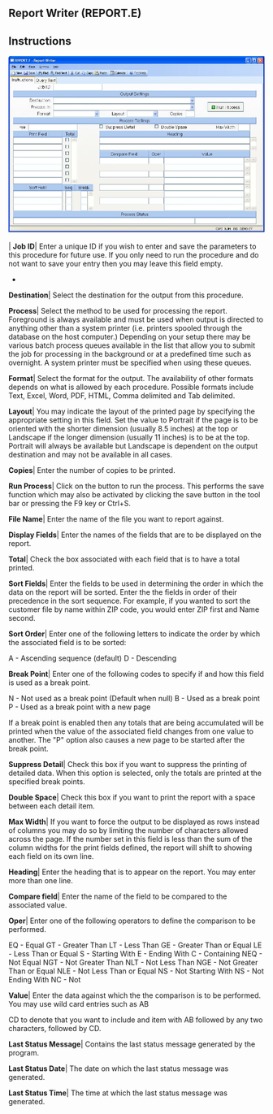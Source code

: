 ## Report Writer (REPORT.E)
<PageHeader />

## Instructions

![](./REPORT-E-1.jpg)

| **Job ID**|  Enter a unique ID if you wish to enter and save the parameters
to this procedure for future use. If you only need to run the procedure and do
not want to save your entry then you may leave this field empty.

-  
**Destination**|  Select the destination for the output from this procedure.

**Process**|  Select the method to be used for processing the report.
Foreground is always available and must be used when output is directed to
anything other than a system printer (i.e. printers spooled through the
database on the host computer.) Depending on your setup there may be various
batch process queues available in the list that allow you to submit the job
for processing in the background or at a predefined time such as overnight. A
system printer must be specified when using these queues.

**Format**|  Select the format for the output. The availability of other
formats depends on what is allowed by each procedure. Possible formats include
Text, Excel, Word, PDF, HTML, Comma delimited and Tab delimited.

**Layout**|  You may indicate the layout of the printed page by specifying the
appropriate setting in this field. Set the value to Portrait if the page is to
be oriented with the shorter dimension (usually 8.5 inches) at the top or
Landscape if the longer dimension (usually 11 inches) is to be at the top.
Portrait will always be available but Landscape is dependent on the output
destination and may not be available in all cases.

**Copies**|  Enter the number of copies to be printed.

**Run Process**|  Click on the button to run the process. This performs the
save function which may also be activated by clicking the save button in the
tool bar or pressing the F9 key or Ctrl+S.

**File Name**|  Enter the name of the file you want to report against.

**Display Fields**|  Enter the names of the fields that are to be displayed on
the report.

**Total**|  Check the box associated with each field that is to have a total
printed.

**Sort Fields**|  Enter the fields to be used in determining the order in
which the data on the report will be sorted. Enter the the fields in order of
their precedence in the sort sequence. For example, if you wanted to sort the
customer file by name within ZIP code, you would enter ZIP first and Name
second.

**Sort Order**|  Enter one of the following letters to indicate the order by
which the associated field is to be sorted:

A - Ascending sequence (default)
D - Descending

**Break Point**|  Enter one of the following codes to specify if and how this
field is used as a break point.

N - Not used as a break point (Default when null)
B - Used as a break point
P - Used as a break point with a new page

If a break point is enabled then any totals that are being accumulated will be
printed when the value of the associated field changes from one value to
another. The "P" option also causes a new page to be started after the break
point.

**Suppress Detail**|  Check this box if you want to suppress the printing of
detailed data. When this option is selected, only the totals are printed at
the specified break points.

**Double Space**|  Check this box if you want to print the report with a space
between each detail item.

**Max Width**|  If you want to force the output to be displayed as rows
instead of columns you may do so by limiting the number of characters allowed
across the page. If the number set in this field is less than the sum of the
column widths for the print fields defined, the report will shift to showing
each field on its own line.

**Heading**|  Enter the heading that is to appear on the report.
You may enter more than one line.

**Compare field**|  Enter the name of the field to be compared to the
associated value.

**Oper**|  Enter one of the following operators to define the comparison to be
performed.

EQ - Equal
GT - Greater Than
LT - Less Than
GE - Greater Than or Equal
LE - Less Than or Equal
S - Starting With
E - Ending With
C - Containing
NEQ - Not Equal
NGT - Not Greater Than
NLT - Not Less Than
NGE - Not Greater Than or Equal
NLE - Not Less Than or Equal
NS - Not Starting With
NS - Not Ending With
NC - Not

**Value**|  Enter the data against which the the comparison is to be
performed. You may use wild card entries such as AB

CD to denote that you want to include and item with AB followed by any two
characters, followed by CD.

**Last Status Message**|  Contains the last status message generated by the
program.

**Last Status Date**|  The date on which the last status message was
generated.

**Last Status Time**|  The time at which the last status message was
generated.


<badge text= "Version 8.10.57 " vertical="middle" />

<PageFooter />
